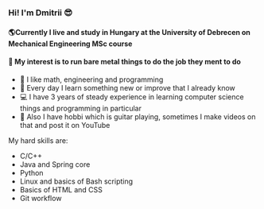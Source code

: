 ### Hi! I'm Dmitrii :sunglasses:
#### :earth_americas:Currently I live and study in Hungary at the University of Debrecen on Mechanical Engineering MSc course
#### :robot: My interest is to run bare metal things to do the job they ment to do

* :green_book: I like math, engineering and programming
* :hammer: Every day I learn something new or improve that I already know
* :computer: I have 3 years of steady experience in learning computer science things and programming in particular
* :guitar: Also I have hobbi which is guitar playing, sometimes I make videos on that and post it on YouTube

My hard skills are: 
* C/C++
* Java and Spring core 
* Python 
* Linux and basics of Bash scripting
* Basics of HTML and CSS
* Git workflow
